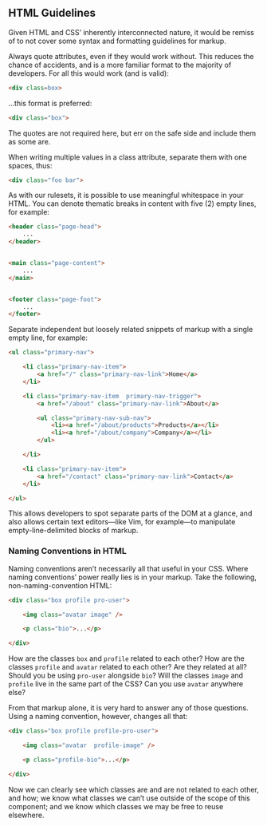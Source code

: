 ## HTML Guidelines

Given HTML and CSS’ inherently interconnected nature, it would be remiss of to
not cover some syntax and formatting guidelines for markup.

Always quote attributes, even if they would work without. This reduces the
chance of accidents, and is a more familiar format to the majority of
developers. For all this would work (and is valid):

```html
<div class=box>
```

…this format is preferred:

```html
<div class="box">
```

The quotes are not required here, but err on the safe side and include them as
some are.

When writing multiple values in a class attribute, separate them with one
spaces, thus:

```html
<div class="foo bar">
```

As with our rulesets, it is possible to use meaningful whitespace in your HTML.
You can denote thematic breaks in content with five (2) empty lines, for
example:

```html
<header class="page-head">
	...
</header>


<main class="page-content">
	...
</main>


<footer class="page-foot">
	...
</footer>
```

Separate independent but loosely related snippets of markup with a single empty
line, for example:

```html
<ul class="primary-nav">

	<li class="primary-nav-item">
		<a href="/" class="primary-nav-link">Home</a>
	</li>

	<li class="primary-nav-item  primary-nav-trigger">
		<a href="/about" class="primary-nav-link">About</a>

		<ul class="primary-nav-sub-nav">
			<li><a href="/about/products">Products</a></li>
			<li><a href="/about/company">Company</a></li>
		</ul>

	</li>

	<li class="primary-nav-item">
		<a href="/contact" class="primary-nav-link">Contact</a>
	</li>

</ul>
```

This allows developers to spot separate parts of the DOM at a glance, and also
allows certain text editors—like Vim, for example—to manipulate
empty-line-delimited blocks of markup.


### Naming Conventions in HTML

Naming conventions aren’t necessarily all that useful in your CSS. Where naming
conventions’ power really lies is in your markup. Take the following,
non-naming-convention HTML:

```html
<div class="box profile pro-user">

	<img class="avatar image" />

	<p class="bio">...</p>

</div>
```

How are the classes `box` and `profile` related to each other? How are the
classes `profile` and `avatar` related to each other? Are they related at all?
Should you be using `pro-user` alongside `bio`? Will the classes `image` and
`profile` live in the same part of the CSS? Can you use `avatar` anywhere else?

From that markup alone, it is very hard to answer any of those questions. Using
a naming convention, however, changes all that:

```html
<div class="box profile profile-pro-user">

	<img class="avatar  profile-image" />

	<p class="profile-bio">...</p>

</div>
```

Now we can clearly see which classes are and are not related to each other, and
how; we know what classes we can’t use outside of the scope of this component;
and we know which classes we may be free to reuse elsewhere.

